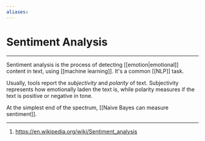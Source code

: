 ```yaml
---
aliases: 
---
```

# Sentiment Analysis
---
Sentiment analysis is the process of detecting [[emotion|emotional]] content in text, using [[machine learning]]. It's a common [[NLP]] task. 

Usually, tools report the *subjectivity* and *polarity* of text. Subjectivity represents how emotionally laden the text is, while polarity measures if the text is positive or negative in tone. 

At the simplest end of the spectrum, [[Naive Bayes can measure sentiment]]. 

---
1. https://en.wikipedia.org/wiki/Sentiment_analysis